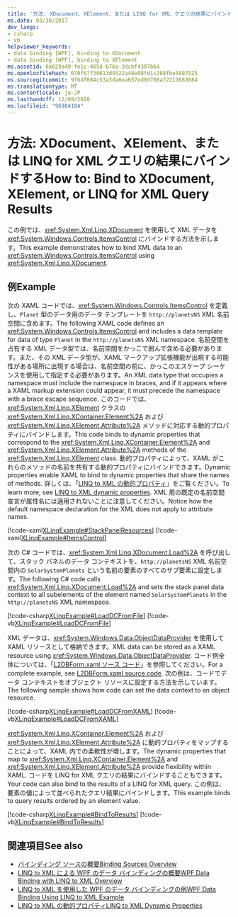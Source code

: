 ```yaml
---
title: '方法: XDocument、XElement、または LINQ for XML クエリの結果にバインドする'
ms.date: 03/30/2017
dev_langs:
- csharp
- vb
helpviewer_keywords:
- data binding [WPF], binding to XDocument
- data binding [WPF], binding to XElement
ms.assetid: 6a629a49-fe1c-465d-b76a-3dcbf4307b64
ms.openlocfilehash: 070f67f30613d4522a48e08fd1c208fbe5887525
ms.sourcegitcommit: 9f6df084c53a3da0ea657ed0d708a72213683084
ms.translationtype: MT
ms.contentlocale: ja-JP
ms.lasthandoff: 12/09/2020
ms.locfileid: "96984184"
---
```

# <a name="how-to-bind-to-xdocument-xelement-or-linq-for-xml-query-results"></a><span data-ttu-id="5e7fe-102">方法: XDocument、XElement、または LINQ for XML クエリの結果にバインドする</span><span class="sxs-lookup"><span data-stu-id="5e7fe-102">How to: Bind to XDocument, XElement, or LINQ for XML Query Results</span></span>

<span data-ttu-id="5e7fe-103">この例では、<xref:System.Xml.Linq.XDocument> を使用して XML データを <xref:System.Windows.Controls.ItemsControl> にバインドする方法を示します。</span><span class="sxs-lookup"><span data-stu-id="5e7fe-103">This example demonstrates how to bind XML data to an <xref:System.Windows.Controls.ItemsControl> using <xref:System.Xml.Linq.XDocument>.</span></span>

## <a name="example"></a><span data-ttu-id="5e7fe-104">例</span><span class="sxs-lookup"><span data-stu-id="5e7fe-104">Example</span></span>

<span data-ttu-id="5e7fe-105">次の XAML コードでは、<xref:System.Windows.Controls.ItemsControl> を定義し、`Planet` 型のデータ用のデータ テンプレートを `http://planetsNS` XML 名前空間に含めます。</span><span class="sxs-lookup"><span data-stu-id="5e7fe-105">The following XAML code defines an <xref:System.Windows.Controls.ItemsControl> and includes a data template for data of type `Planet` in the `http://planetsNS` XML namespace.</span></span> <span data-ttu-id="5e7fe-106">名前空間を占有する XML データ型では、名前空間をかっこで囲んで含める必要があります。また、その XML データ型が、XAML マークアップ拡張機能が出現する可能性がある場所に出現する場合は、名前空間の前に、かっこのエスケープ シーケンスを使用して指定する必要があります。</span><span class="sxs-lookup"><span data-stu-id="5e7fe-106">An XML data type that occupies a namespace must include the namespace in braces, and if it appears where a XAML markup extension could appear, it must precede the namespace with a brace escape sequence.</span></span> <span data-ttu-id="5e7fe-107">このコードでは、<xref:System.Xml.Linq.XElement> クラスの <xref:System.Xml.Linq.XContainer.Element%2A> および <xref:System.Xml.Linq.XElement.Attribute%2A> メソッドに対応する動的プロパティにバインドします。</span><span class="sxs-lookup"><span data-stu-id="5e7fe-107">This code binds to dynamic properties that correspond to the <xref:System.Xml.Linq.XContainer.Element%2A> and <xref:System.Xml.Linq.XElement.Attribute%2A> methods of the <xref:System.Xml.Linq.XElement> class.</span></span> <span data-ttu-id="5e7fe-108">動的プロパティによって、XAML がこれらのメソッドの名前を共有する動的プロパティにバインドできます。</span><span class="sxs-lookup"><span data-stu-id="5e7fe-108">Dynamic properties enable XAML to bind to dynamic properties that share the names of methods.</span></span> <span data-ttu-id="5e7fe-109">詳しくは、「[LINQ to XML の動的プロパティ](linq-to-xml-dynamic-properties.md)」をご覧ください。</span><span class="sxs-lookup"><span data-stu-id="5e7fe-109">To learn more, see [LINQ to XML dynamic properties](linq-to-xml-dynamic-properties.md).</span></span> <span data-ttu-id="5e7fe-110">XML 用の既定の名前空間宣言が属性名には適用されないことに注意してください。</span><span class="sxs-lookup"><span data-stu-id="5e7fe-110">Notice how the default namespace declaration for the XML does not apply to attribute names.</span></span>

[!code-xaml[XLinqExample#StackPanelResources](~/samples/snippets/csharp/VS_Snippets_Wpf/XLinqExample/CSharp/Window1.xaml#stackpanelresources)]
[!code-xaml[XLinqExample#ItemsControl](~/samples/snippets/csharp/VS_Snippets_Wpf/XLinqExample/CSharp/Window1.xaml#itemscontrol)]

<span data-ttu-id="5e7fe-111">次の C# コードでは、<xref:System.Xml.Linq.XDocument.Load%2A> を呼び出して、スタック パネルのデータ コンテキストを、`http://planetsNS` XML 名前空間内の `SolarSystemPlanets` という名前の要素のすべてのサブ要素に設定します。</span><span class="sxs-lookup"><span data-stu-id="5e7fe-111">The following C# code calls <xref:System.Xml.Linq.XDocument.Load%2A> and sets the stack panel data context to all subelements of the element named `SolarSystemPlanets` in the `http://planetsNS` XML namespace.</span></span>

[!code-csharp[XLinqExample#LoadDCFromFile](~/samples/snippets/csharp/VS_Snippets_Wpf/XLinqExample/CSharp/Window1.xaml.cs#loaddcfromfile)]
[!code-vb[XLinqExample#LoadDCFromFile](~/samples/snippets/visualbasic/VS_Snippets_Wpf/XLinqExample/visualbasic/window1.xaml.vb#loaddcfromfile)]

<span data-ttu-id="5e7fe-112">XML データは、<xref:System.Windows.Data.ObjectDataProvider> を使用して XAML リソースとして格納できます。</span><span class="sxs-lookup"><span data-stu-id="5e7fe-112">XML data can be stored as a XAML resource using <xref:System.Windows.Data.ObjectDataProvider>.</span></span> <span data-ttu-id="5e7fe-113">コード例全体については、「[L2DBForm.xaml ソース コード](l2dbform-xaml-source-code.md)」を参照してください。</span><span class="sxs-lookup"><span data-stu-id="5e7fe-113">For a complete example, see  [L2DBForm.xaml source code](l2dbform-xaml-source-code.md).</span></span> <span data-ttu-id="5e7fe-114">次の例は、コードでデータ コンテキストをオブジェクト リソースに設定する方法を示しています。</span><span class="sxs-lookup"><span data-stu-id="5e7fe-114">The following sample shows how code can set the data context to an object resource.</span></span>

[!code-csharp[XLinqExample#LoadDCFromXAML](~/samples/snippets/csharp/VS_Snippets_Wpf/XLinqExample/CSharp/Window1.xaml.cs#loaddcfromxaml)]
[!code-vb[XLinqExample#LoadDCFromXAML](~/samples/snippets/visualbasic/VS_Snippets_Wpf/XLinqExample/visualbasic/window1.xaml.vb#loaddcfromxaml)]

<span data-ttu-id="5e7fe-115"><xref:System.Xml.Linq.XContainer.Element%2A> および <xref:System.Xml.Linq.XElement.Attribute%2A> に動的プロパティをマップすることによって、XAML 内での柔軟性が増します。</span><span class="sxs-lookup"><span data-stu-id="5e7fe-115">The dynamic properties that map to <xref:System.Xml.Linq.XContainer.Element%2A> and <xref:System.Xml.Linq.XElement.Attribute%2A> provide flexibility within XAML.</span></span> <span data-ttu-id="5e7fe-116">コードを LINQ for XML クエリの結果にバインドすることもできます。</span><span class="sxs-lookup"><span data-stu-id="5e7fe-116">Your code can also bind to the results of a LINQ for XML query.</span></span> <span data-ttu-id="5e7fe-117">この例は、要素の値によって並べられたクエリ結果にバインドします。</span><span class="sxs-lookup"><span data-stu-id="5e7fe-117">This example binds to query results ordered by an element value.</span></span>

[!code-csharp[XLinqExample#BindToResults](~/samples/snippets/csharp/VS_Snippets_Wpf/XLinqExample/CSharp/Window1.xaml.cs#bindtoresults)]
[!code-vb[XLinqExample#BindToResults](~/samples/snippets/visualbasic/VS_Snippets_Wpf/XLinqExample/visualbasic/window1.xaml.vb#bindtoresults)]

## <a name="see-also"></a><span data-ttu-id="5e7fe-118">関連項目</span><span class="sxs-lookup"><span data-stu-id="5e7fe-118">See also</span></span>

- [<span data-ttu-id="5e7fe-119">バインディング ソースの概要</span><span class="sxs-lookup"><span data-stu-id="5e7fe-119">Binding Sources Overview</span></span>](binding-sources-overview.md)
- [<span data-ttu-id="5e7fe-120">LINQ to XML による WPF のデータ バインディングの概要</span><span class="sxs-lookup"><span data-stu-id="5e7fe-120">WPF Data Binding with LINQ to XML Overview</span></span>](wpf-data-binding-with-linq-to-xml-overview.md)
- [<span data-ttu-id="5e7fe-121">LINQ to XML を使用した WPF のデータ バインディングの例</span><span class="sxs-lookup"><span data-stu-id="5e7fe-121">WPF Data Binding Using LINQ to XML Example</span></span>](linq-to-xml-data-binding-sample.md)
- [<span data-ttu-id="5e7fe-122">LINQ to XML の動的プロパティ</span><span class="sxs-lookup"><span data-stu-id="5e7fe-122">LINQ to XML Dynamic Properties</span></span>](linq-to-xml-dynamic-properties.md)

